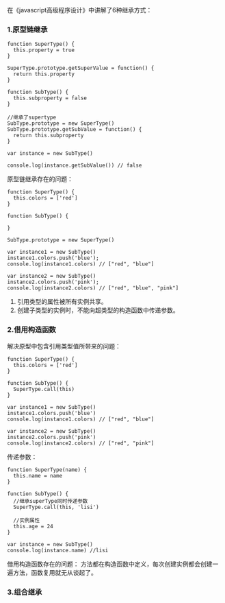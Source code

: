 在《javascript高级程序设计》中讲解了6种继承方式：

### 1.原型链继承

```
function SuperType() {
  this.property = true
}

SuperType.prototype.getSuperValue = function() {
  return this.property
}

function SubType() {
  this.subproperty = false
}

//继承了supertype
SubType.prototype = new SuperType()
SubType.prototype.getSubValue = function() {
  return this.subproperty
}

var instance = new SubType()

console.log(instance.getSubValue()) // false
```

原型链继承存在的问题：
```
function SuperType() {
  this.colors = ['red']
}

function SubType() {
  
}

SubType.prototype = new SuperType()

var instance1 = new SubType()
instance1.colors.push('blue');
console.log(instance1.colors) // ["red", "blue"]

var instance2 = new SubType()
instance2.colors.push('pink');
console.log(instance2.colors) // ["red", "blue", "pink"]
```
1. 引用类型的属性被所有实例共享。
2. 创建子类型的实例时，不能向超类型的构造函数中传递参数。

### 2.借用构造函数

解决原型中包含引用类型值所带来的问题：
```
function SuperType() {
  this.colors = ['red']
}

function SubType() {
  SuperType.call(this)
}

var instance1 = new SubType()
instance1.colors.push('blue')
console.log(instance1.colors) // ["red", "blue"]

var instance2 = new SubType()
instance2.colors.push('pink')
console.log(instance2.colors) // ["red", "pink"]
```

传递参数：
```
function SuperType(name) {
  this.name = name
}

function SubType() {
  //继承superType同时传递参数
  SuperType.call(this, 'lisi')

  //实例属性
  this.age = 24
}

var instance = new SubType()
console.log(instance.name) //lisi
```

借用构造函数存在的问题：
方法都在构造函数中定义，每次创建实例都会创建一遍方法，函数复用就无从谈起了。

### 3.组合继承